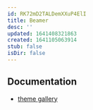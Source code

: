 ```yaml
---
id: RK72mD2TALDemXXuP4ElI
title: Beamer
desc: ''
updated: 1641408321863
created: 1641105063914
stub: false
isDir: false
---
```


## Documentation

- [theme gallery](http://deic.uab.es/~iblanes/beamer_gallery/index_by_theme.html)
